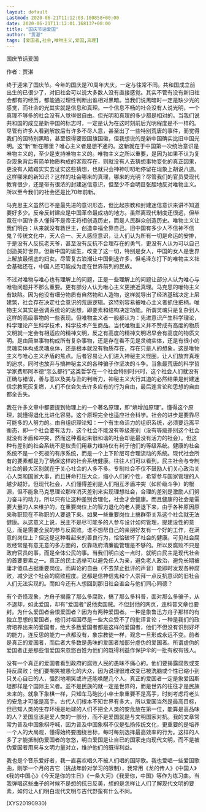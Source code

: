 ```yaml
---
layout: default
Lastmod: 2020-06-21T11:12:03.180858+00:00
date: 2020-06-21T11:12:01.168137+00:00
title: "国庆节话爱国"
author: "贾湛"
tags: [爱国者,社会,唯物主义,爱国,真理]
---
```


国庆节话爱国

作者：贾湛

终于迎来了国庆节。今年的国庆是70周年大庆，一定与往常不同。共和国成立前出生的已很少了，对旧社会可以说大多数人没有直接感觉。其实不管有没有新旧社会都有的经历，都能通过理性判断出谁相对黑暗。当我们说黑暗时一定是缺少光的感觉，而社会的光其实就是信息和真理。一个信息不畅的社会没有人说光明，一个真理不够多的社会没有人觉得很自由。但光明和真理的多少都是相对的。当我们说共和国的成立是新中国的标志时，一定是认为在这时刻前后光明程度是不一样的。尽管有许多人看到解放后有许多不尽人意，甚至出了一些特别荒唐的事件，而觉得我们的国特别黑暗，甚至恨得要毁国旗国徽，但我想说的是新中国确实比旧中国光明。这“新”新在哪里？唯心主义者是想不通的。这新就在于中国第一次统治意识是唯物主义的，至少是支持唯物主义的。唯物主义之所以重要，是因为如果不认为复杂现象背后有简单物质构成的客观存在，则就没有人去猜想事物变化的真正因果，更没有人踏踏实实去证实这些猜想，也就只会神神叨叨地停留在现象上胡说八道。这样哪来的新知识？这样的社会哪来的真理，哪来的光明？尽管我们的官员受现代教育很少，还是带有很浓的封建迷信意识，但至少不会明目张胆地反对唯物主义。所以至今我们的社会还是比70年前新。

马克思主义虽然已不是最先进的意识形态，但比起宗教和封建迷信意识来讲不知道要好多少。反帝反封建应是中国革命最成功的地方。虽然离现代制度还很远，但毕竟在中国许多人懂得不是帝王将相创造历史，而是人民群众创造历史。唯物主义让我们明白：从来就没有救世主，创造幸福全靠自己。旧中国有多少人不信神不信鬼？传统文化中，天人合一、天人感应意识，让人们认为所有一切是命运的安排，于是没有人反抗老天爷，甚至没有反抗不合理存在的勇气，更没有人认为可以自己创造美好世界。但新中国的诞生，改变了这一切，特别是女人，中国的女人是世界上解放最彻底的妇女。尽管复古浪潮让中国倒退许多，但毛泽东打下的唯物主义社会基础还在，中国人还可能成为走在世界前列的民族。

不过对唯物与唯心也有理解上的问题，正是一些理解上的问题让部分人认为唯心与唯物问题并不那么重要。更有部分人认为唯心主义更接近真理。马克思的唯物主义有缺陷。因为他没有细分物质有自然物和人造物，这样就导出了经济基础决定上层建筑，社会存在决定社会意识的荒唐逻辑。这特别容易被唯心主义者抓住把柄。唯物主义其实是强调系统论的思想，即要素和结构决定功能。所谓灵魂只是复杂到人这样的高级事物的一些表现。但唯物主义者一般都认为：先进意识产生科学理论，科学理论产生科学技术，科学技术产生商品。当代唯物主义并不赞成有高度的物质文明就一定会有相适应的精神文明，反之有高度的精神文明迟早会有高度的物质文明。是由简单事物构成所有复杂事物，还是存在看不见是灵魂实体，还是有很小的灵魂实体构成灵魂总体，还是根本就没有物质存在，存在只是人的想象，这是唯物主义与唯心主义矛盾的焦点。后者容易让人们进入神秘主义怪圈，让人们放弃真理的追求，同时也放弃与搞神秘主义的各种骗子作坚决的斗争。当象最荒唐的科学哲学家费耶阿本德“怎么都行”这类哲学在一个社会特别时兴时，这个社会人们就没有正确与错误，善与恶以及美与丑的判断力，神秘主义大行其道的必然结果是封建迷信宗教死灰复燃，人们不仅会失去许多应有的行为自由，最后连言论和思想的自由都全丢失。

我在许多文章中都要提到物理上的一个著名原理，即“熵增加原理”。懂得这个原理，就懂得退化比进化容易。这个原理完全也适应社会科学。社会的进步是要靠尽可能多的人努力的。由自组织理论知：一个有生命活力的组织系统，必须要远离平衡态，即一个社会要有活力，这个社会不能没有等级差别（没有等级差别这个社会就没有矛盾和冲突，然而这种看起来很和谐的社会却是最没有活力的社会）。但这种有差别的社会系统不是权贵们用暴力维持仅有利于他们的等级系统。健康的社会系统不是一个死板的有序系统，而是一个上下阶层可合理流动的系统。现代社会所有的要素都是为了确保这样的社会系统健康。往往人们可以看到，民主社会与专制社会的最大区别就在于关心社会的人多不多。专制社会不仅不鼓励人们关心政治关心人类和国家大事，而且拼命打压大众，缩小人们的个性，希望参与国家管理的人越少越好。但现代社会，人们懂得差别是人们相互矛盾冲突（如阶级斗争）的根源，但不能象马克思理论那样消灭差别来实现理想社会，合理的差别是激励人们努力奋斗的动力，所以只有让这种差别合理化，社会才会健康。而且健康的社会是需要大量的人来维护的，在重要岗位上的智力退化的老人要退下来，由于各种原因原来称职现在不称职的人要退下来。如果一些重要岗位上搞群带关系这个社会就无法健康。从这意义上说，民主不是尽可能多的人参与设计如何管理，提建设性的意见，而是需要全民的参与反腐败。谁不想帮自己的亲朋好友有一个好的工作，在满意的岗位上？但这是这种看起来的善良行为，恰恰破坏了社会的健康。可见社会腐败经常是有意无意的多方面的，仅靠政府清廉能管理是不够的。所以反腐败不只是政府官员的事，而是全体公民的事。当我们明白这一点时，就明白民主是现代社会的首要要素之一。真正的民主选举可以避免任人为亲，避免老人政治，避免长期被庸才傻瓜占据重要岗位。而舆论的自由（不去禁止批评的声音）能即时发现各种腐败，减少这个社会的腐败程度。这都是信神信鬼和个人崇拜一点反抗意识的旧社会人们无法实现的。而如今还有人想回到那旧社会谁会与他们同心同德？

有个奇怪现象，方舟子揭露了那么多腐败，搞了那么多科普，面对那么多骗子，从不退却，如此爱国，却有“爱国者”说他卖国贼。不但封他的网页，连科普文章也要封。为什么爱国者会恨爱国者？因为有两种爱国者。一种是象鲁迅方舟子那样的有独立思想的爱国者，他们对祖国尽是一些大众受不了的批评言论；一种是我们的政府培养出来的爱国者，绝大多数爱国者都是这样的爱国者，他们不但没有识别好坏的能力，连反思的能力一点都没有，象宗教徒一样，观念一旦形成永远不变。前者是真正的爱国者，而后者大多数是愚味的爱国者加部分虚伪的爱国者。所谓虚伪的爱国者正是那些借爱国來忽悠百姓为他们的既得利益作保护伞的一批有权有钱人。

没有一个真正的爱国者看到政府的腐败人民的愚昧不痛心的。他们要揭露腐败或支持反腐败；他们要嘲笑被愚化的大众，因为说理很难改变已被洗脑或个性已缩小到只关心自已的人，强烈地嘲笑或许还能唤醒几个人。真正的爱国者一定是象爱因斯坦那样是个国际主义者。並不是民族的就一定是世界的，而是世界的往往才是民族未来的。就象下象棋一样，只知车马砲比小卒士象重要不是高手，时刻考虑将老头的安危才可能是高手。古代人们根本不知世界有多大，所以爱国当然是最高目标，但已知人类的生存环境是地球的人们不把全人类的安危放在第一位，能算是高品味的人？爱国应该是爱人类的一部分，而不是爱国就是与文明国家对抗。我的文章常常为普及中国象棋呼喊，因为普及中国象棋不仅是弘扬传统文化，更重要的是培养一个人的大局观，懂得始终要围绕目标，每时每刻选择最高效率的行为。这样的人多了才能抵制伪爱国者的忽悠，明白爱国是让自已的国家走向现代文明，而不是被伪爱国者用來与文明力量对立，维护他们的既得利益。

我也是个音乐爱好者，我一直喜欢唱久不被人们唱的国际歌。我也爱唱一些爱国歌曲，刚学一个月的吉它（挑战年龄对学习的限制），我常用《龙的传人》《中国人》《我的中国心》《今天是你的生日》《一条大河》《我爱你，中国》等作为练习曲。当我弹唱这些曲子的时候不是想的抗日反美，想的是怎样让人们了解现代文明的要素，如何让人们明白现代文明与古代野蛮有什么不同。

(XYS20190930)

